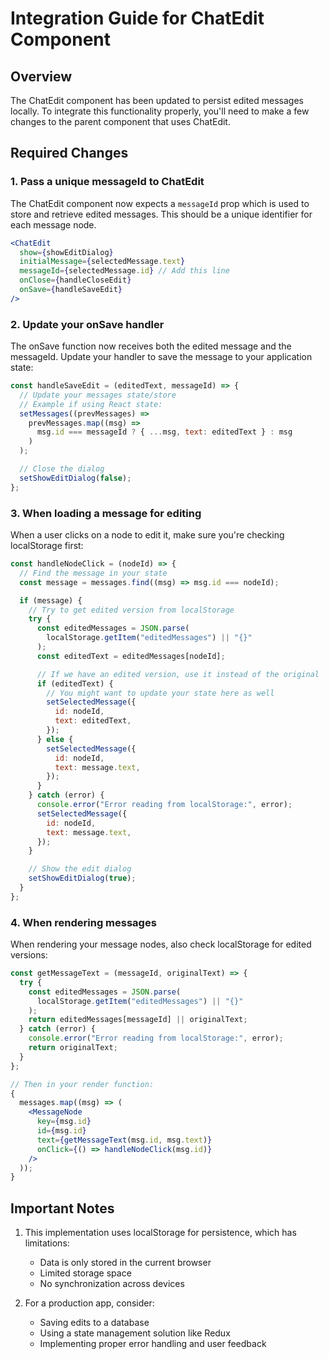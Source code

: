 # Integration Guide for ChatEdit Component

## Overview

The ChatEdit component has been updated to persist edited messages locally. To integrate this functionality properly, you'll need to make a few changes to the parent component that uses ChatEdit.

## Required Changes

### 1. Pass a unique messageId to ChatEdit

The ChatEdit component now expects a `messageId` prop which is used to store and retrieve edited messages. This should be a unique identifier for each message node.

```jsx
<ChatEdit
  show={showEditDialog}
  initialMessage={selectedMessage.text}
  messageId={selectedMessage.id} // Add this line
  onClose={handleCloseEdit}
  onSave={handleSaveEdit}
/>
```

### 2. Update your onSave handler

The onSave function now receives both the edited message and the messageId. Update your handler to save the message to your application state:

```jsx
const handleSaveEdit = (editedText, messageId) => {
  // Update your messages state/store
  // Example if using React state:
  setMessages((prevMessages) =>
    prevMessages.map((msg) =>
      msg.id === messageId ? { ...msg, text: editedText } : msg
    )
  );

  // Close the dialog
  setShowEditDialog(false);
};
```

### 3. When loading a message for editing

When a user clicks on a node to edit it, make sure you're checking localStorage first:

```jsx
const handleNodeClick = (nodeId) => {
  // Find the message in your state
  const message = messages.find((msg) => msg.id === nodeId);

  if (message) {
    // Try to get edited version from localStorage
    try {
      const editedMessages = JSON.parse(
        localStorage.getItem("editedMessages") || "{}"
      );
      const editedText = editedMessages[nodeId];

      // If we have an edited version, use it instead of the original
      if (editedText) {
        // You might want to update your state here as well
        setSelectedMessage({
          id: nodeId,
          text: editedText,
        });
      } else {
        setSelectedMessage({
          id: nodeId,
          text: message.text,
        });
      }
    } catch (error) {
      console.error("Error reading from localStorage:", error);
      setSelectedMessage({
        id: nodeId,
        text: message.text,
      });
    }

    // Show the edit dialog
    setShowEditDialog(true);
  }
};
```

### 4. When rendering messages

When rendering your message nodes, also check localStorage for edited versions:

```jsx
const getMessageText = (messageId, originalText) => {
  try {
    const editedMessages = JSON.parse(
      localStorage.getItem("editedMessages") || "{}"
    );
    return editedMessages[messageId] || originalText;
  } catch (error) {
    console.error("Error reading from localStorage:", error);
    return originalText;
  }
};

// Then in your render function:
{
  messages.map((msg) => (
    <MessageNode
      key={msg.id}
      id={msg.id}
      text={getMessageText(msg.id, msg.text)}
      onClick={() => handleNodeClick(msg.id)}
    />
  ));
}
```

## Important Notes

1. This implementation uses localStorage for persistence, which has limitations:

   - Data is only stored in the current browser
   - Limited storage space
   - No synchronization across devices

2. For a production app, consider:
   - Saving edits to a database
   - Using a state management solution like Redux
   - Implementing proper error handling and user feedback
